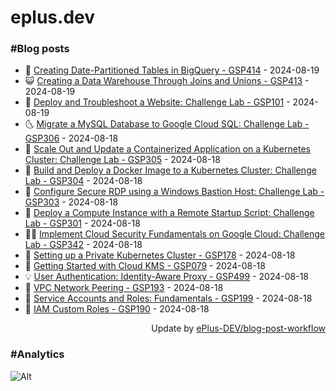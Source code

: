 # eplus.dev

### #Blog posts

<!-- BLOG-POST-LIST:START -->
 - 🧰 [Creating Date-Partitioned Tables in BigQuery - GSP414](https://eplus.dev/creating-date-partitioned-tables-in-bigquery-gsp414) - 2024-08-19
 - 😺 [Creating a Data Warehouse Through Joins and Unions - GSP413](https://eplus.dev/creating-a-data-warehouse-through-joins-and-unions-gsp413) - 2024-08-19
 - 🗽 [Deploy and Troubleshoot a Website: Challenge Lab - GSP101](https://eplus.dev/deploy-and-troubleshoot-a-website-challenge-lab-gsp101) - 2024-08-19
 - 🌜 [Migrate a MySQL Database to Google Cloud SQL: Challenge Lab - GSP306](https://eplus.dev/migrate-a-mysql-database-to-google-cloud-sql-challenge-lab-gsp306) - 2024-08-18
 - 📝 [Scale Out and Update a Containerized Application on a Kubernetes Cluster: Challenge Lab - GSP305](https://eplus.dev/scale-out-and-update-a-containerized-application-on-a-kubernetes-cluster-challenge-lab-gsp305) - 2024-08-18
 - 🚀 [Build and Deploy a Docker Image to a Kubernetes Cluster: Challenge Lab - GSP304](https://eplus.dev/build-and-deploy-a-docker-image-to-a-kubernetes-cluster-challenge-lab-gsp304) - 2024-08-18
 - 💼 [Configure Secure RDP using a Windows Bastion Host: Challenge Lab - GSP303](https://eplus.dev/configure-secure-rdp-using-a-windows-bastion-host-challenge-lab-gsp303) - 2024-08-18
 - 🦣 [Deploy a Compute Instance with a Remote Startup Script: Challenge Lab - GSP301](https://eplus.dev/deploy-a-compute-instance-with-a-remote-startup-script-challenge-lab-gsp301) - 2024-08-18
 - 👨‍🏫 [Implement Cloud Security Fundamentals on Google Cloud: Challenge Lab - GSP342](https://eplus.dev/implement-cloud-security-fundamentals-on-google-cloud-challenge-lab-gsp342) - 2024-08-18
 - 🔭 [Setting up a Private Kubernetes Cluster - GSP178](https://eplus.dev/setting-up-a-private-kubernetes-cluster-gsp178) - 2024-08-18
 - 🤡 [Getting Started with Cloud KMS - GSP079](https://eplus.dev/getting-started-with-cloud-kms-gsp079) - 2024-08-18
 - 💡 [User Authentication: Identity-Aware Proxy - GSP499](https://eplus.dev/user-authentication-identity-aware-proxy-gsp499) - 2024-08-18
 - 🦣 [VPC Network Peering - GSP193](https://eplus.dev/vpc-network-peering-gsp193) - 2024-08-18
 - 💪 [Service Accounts and Roles: Fundamentals - GSP199](https://eplus.dev/service-accounts-and-roles-fundamentals-gsp199) - 2024-08-18
 - 🤡 [IAM Custom Roles - GSP190](https://eplus.dev/iam-custom-roles-gsp190) - 2024-08-18<!-- BLOG-POST-LIST:END -->

<div align="right">
  Update by <a target="_blank"
    href="https://github.com/ePlus-DEV/blog-post-workflow">ePlus-DEV/blog-post-workflow</a>
</div>

### #Analytics
![Alt](https://repobeats.axiom.co/api/embed/9990f7cddfbad8d834990b10ccad05f81ac1096f.svg "Repobeats analytics image")
